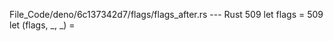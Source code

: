 File_Code/deno/6c137342d7/flags/flags_after.rs --- Rust
509     let flags =                                                                                                                                          509     let (flags, _, _) =

